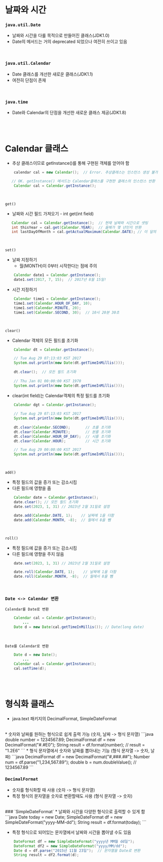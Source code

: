 # 날짜와 시간
### `java.util.Date`
* 날짜와 시간을 다룰 목적으로 만들어진 클래스(JDK1.0)
* Date의 메서드는 거의 deprecated 되었으나 여전히 쓰이고 있음  
<br/>

### `java.util.Calendar`
* Date 클래스를 개선한 새로운 클래스(JDK1.1)
* 여전히 단점이 존재  
<br/>

### `java.time`
* Date와 Calendar의 단점을 개선한 새로운 클래스 제공(JDK1.8)  

<br/>
<br/>

# Calendar 클래스
* 추상 클래스이므로 getInstance()를 통해 구현된 객체를 얻어야 함
```java
    calendar cal = new Calendar();  // Error. 추상클래스는 인스턴스 생성 불가

   // OK. getInstance() 메서드는 Calendar클래스를 구현한 클래스의 인스턴스 반환     
    Calendar cal = Calendar.getInstance();
```  
<br/>

`get()`
* 날짜와 시간 필드 가져오기 - int get(int field)
 ```java
    Calendar cal = Calendar.getInstance();  // 현재 날짜와 시간으로 셋팅
    int thisYear = cal.get(Calendar.YEAR);  // 올해가 몇 년인지 반환
    int lastDayOfMonth = cal.getActualMaximum(Calendar.DATE); // 이 달의 마지막 날
```  
<br/>

`set()`
* 날짜 지정하기
  * 월(MONTH)이 0부터 시작한다는 점에 주의
```java
    Calendar date1 = Calendar.getInstance();
    date1.set(2017, 7, 15);  // 2017년 8월 15일! 
```
* 시간 지정하기
```java
    Calendar time1 = Calendar.getInstance();
    time1.set(Calendar.HOUR_OF_DAY, 10);
    time1.set(Calendar.MINUTE, 20);
    time1.set(Calendar.SECOND, 30);  // 10시 20분 30초
```  
<br>

`clear()`
* Calendar 객체의 모든 필드를 초기화
```java
    Calendar dt = Calendar.getInstance();

    // Tue Aug 29 07:13:03 KST 2017
    System.out.println(new Date(dt.getTimeInMillis()));
    
    dt.clear();  // 모든 필드 초기화
 
    // Thu Jan 01 00:00:00 KST 1970    
    System.out.println(new Date(dt.getTimeInMillis()));
```
* clear(int field)는 Calendar객체의 특정 필드를 초기화
```java
    Calendar dgt = Calendar.getInstance();
    
    // Tue Aug 29 07:13:03 KST 2017
    System.out.println(new Date(dt.getTimeInMillis()));
    
    dt.clear(Calendar.SECOND);       // 초를 초기화
    dt.clear(Calendar.MINUTE);       // 분를 초기화
    dt.clear(Calendar.HOUR_OF_DAY);  // 시를 초기화
    dt.clear(Calendar.HOUR);         // 시간 초기화

    // Tue Aug 29 00:00:00 KST 2017
    System.out.println(new Date(dt.getTimeInMillis()));
```  
<br>

`add()`
* 특정 필드의 값을 증가 또는 감소시킴
* 다른 필드에 영향을 줌
```java
    Calendar date = Calendar.getInstance();
    date.clear(); // 모든 필드 초기화
    date.set(2023, 1, 31) // 2023년 2월 31일로 설정

    date.add(Calendar.DATE, 1);    // 날짜에 1을 더함
    date.add(Calendar.MONTH, -8);  // 월에서 8을 뺌
```  
<br>

`roll()`
* 특정 필드에 값을 증가 또는 감소시킴
* 다른 필드에 영향을 주지 않음
```java
    date.set(2023, 1, 31) // 2023년 2월 31일로 설정

    date.roll(Calendar.DATE, 1);    // 날짜에 1을 더함
    date.roll(Calendar.MONTH, -8);  // 월에서 8을 뺌
```  
<br>

### `Date <-> Calendar 변환`
`Calendar를 Date로 변환`
```java 
    Calendar cal = Calendar.getInstance();
        ...
    Date d = new Date(cal.getTimeInMillis()); // Date(long date)
```  
<br>

`Date를 Calendar로 변환`
```java 
    Date d = new Date();
        ...
    Calendar cal = Calendar.getInstance();
    cal.setTime(d);
```
<br>
<br>

# 형식화 클래스
* java.text 패키지의 DecimalFormat, SimpleDateFormat  
<br>
* 숫자와 날짜를 원하는 형식으로 쉽게 출력 가능 (숫자, 날짜 -> 형식 문자열)
```java
    double number = 1234567.89;
    DecimalFormat df = new DecimalFormat("#.#E0");
    String result = df.format(number);  // result = "1.2E6"
```
* 형식 문자열에서 숫자와 날짜를 뽑아내는 기능 (형식 문자열 -> 숫자, 날짜)
```java
    DecimalFormat df = new DecimalFormat("#,###.##");
    Number num = df.parse("1,234,567.89");
    double b = num.doubleValue();  // 1234567.89
```  
<br>

### `DecimalFormat`
* 숫자를 형식화할 때 사용 (숫자 -> 형식 문자열)
* 특정 형식의 문자열을 숫자로 변환할때도 사용 (형식 문자열 -> 숫자)  
<br>
### `SimpleDateFormat`
* 날짜와 시간을 다양한 형식으로 출력할 수 있게 함
```java
    Date today = new Date;
    SimpleDateFormat df = new SimpleDateFormat("yyyy-MM-dd");
    String result = df.format(today);
```  
<br>

* 특정 형식으로 되어있는 문자열에서 날짜와 시간을 뽑아낼 수도 있음
```java
    DateFormat df = new SimpleDateFormat("yyyy년 MM월 dd일");
    DateFormat df2 = new SimpleDateFormat("yyyy/MM/dd");
    Date d = df.parse("2015년 11월 23일");  // 문자열을 Date로 변환
    String result = df2.format(d);
```